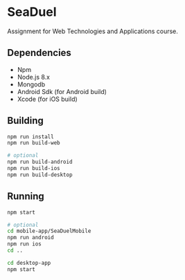 # SeaDuel
Assignment for Web Technologies and Applications course.

## Dependencies

- Npm
- Node.js 8.x
- Mongodb
- Android Sdk (for Android build)
- Xcode (for iOS build)

## Building

```bash
npm run install
npm run build-web

# optional
npm run build-android
npm run build-ios
npm run build-desktop
```

## Running

```bash
npm start

# optional
cd mobile-app/SeaDuelMobile
npm run android
npm run ios
cd ..

cd desktop-app
npm start
```